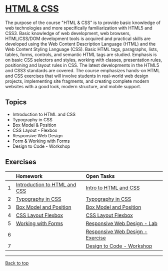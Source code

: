 # [HTML & CSS](https://softuni.bg/trainings/4239/html-and-css-september-2023#lesson-59678)

The purpose of the course "HTML & CSS" is to provide basic knowledge of web technologies and more specifically familiarization with HTML5 and CSS3. Basic knowledge of web development, web browsers, HTML/CSS/DOM development tools is acquired and practical skills are developed using the Web Content Description Language (HTML) and the Web Content Styling Language (CSS). Basic HTML tags, paragraphs, lists, tables, forms, controls, and semantic HTML tags are studied. Emphasis is on basic CSS selectors and styles, working with classes, presentation rules, positioning and layout rules in CSS. The latest developments in the HTML5 and CSS3 standards are covered. The course emphasizes hands-on HTML and CSS exercises that will involve students in real-world web design projects, implementing site fragments, and creating complete modern websites with a good look, modern structure, and mobile support.

## Topics

- Introduction to HTML and CSS
- Typography in CSS
- Box Model & Position
- CSS Layout - Flexbox
- Responsive Web Design
- Form & Working with Forms
- Design to Code - Workshop

## Exercises

| | Homework | Open Tasks |
| ---: | :--- | :--- |
| 1 | [Introduction to HTML and CSS][1] | [Intro to HTML and CSS][6] |
| 2 | [Typography in CSS][2] | [Typography in CSS][7] |
| 3 | [Box Model and Position][3] | [Box Model and Position][8] |
| 4 | [CSS Layout Flexbox][4] | [CSS Layout Flexbox][9] |
| 5 | [Working with Forms][5] | [Responsive Web Design - Lab][10] |
| 6 | | [Responsive Web Design - Exercise][11] |
| 7 | | [Design to Code - Workshop][12] |

---

[Back to top](#)

[1]: https://github.com/Krasipeace/SoftUni/tree/main/HTML%20and%20CSS/01.%20Introduction%20to%20HTML%20and%20CSS
[2]: https://github.com/Krasipeace/SoftUni/tree/main/HTML%20and%20CSS/02.%20Typography%20in%20CSS
[3]: https://github.com/Krasipeace/SoftUni/tree/main/HTML%20and%20CSS/03.%20Box%20Model%20and%20Position
[4]: https://github.com/Krasipeace/SoftUni/tree/main/HTML%20and%20CSS/04.%20CSS%20Layout%20Flexbox
[5]: https://github.com/Krasipeace/SoftUni/tree/main/HTML%20and%20CSS/06.%20Working%20with%20Forms

[6]: https://github.com/Krasipeace/SoftUni/tree/main/HTML%20and%20CSS/More%20Exercises(Open%20Tasks)/01.%20Intro%20to%20HTML
[7]: https://github.com/Krasipeace/SoftUni/tree/main/HTML%20and%20CSS/02.%20Typography%20in%20CSS
[8]: https://github.com/Krasipeace/SoftUni/tree/main/HTML%20and%20CSS/03.%20Box%20Model%20and%20Position
[9]: https://github.com/Krasipeace/SoftUni/tree/main/HTML%20and%20CSS/More%20Exercises(Open%20Tasks)/04.%20Flexbox
[10]: https://github.com/Krasipeace/SoftUni/tree/main/HTML%20and%20CSS/05.%20Responsive%20Web%20Design
[11]: https://github.com/Krasipeace/SoftUni/tree/main/HTML%20and%20CSS/More%20Exercises(Open%20Tasks)/05.%20Responsive%20Web%20Design
[12]: #